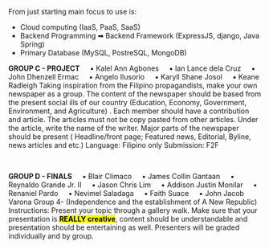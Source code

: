 From just starting main focus to use is:
- Cloud computing (IaaS, PaaS, SaaS)
- Backend Programming ➡ Backend Framework (ExpressJS, django, Java Spring)
- Primary Database (MySQL, PostreSQL, MongoDB)

**GROUP C - PROJECT**
$\quad$▪ Kalel Ann Agbones
$\quad$▪ Ian Lance dela Cruz
$\quad$▪ John Dhenzell Ermac
$\quad$▪ Angelo Ilusorio
$\quad$▪ Karyll Shane Josol
$\quad$▪ Keane Radleigh
Taking inspiration from the Filipino propagandists, make your own newspaper as a group. The content of the newspaper should be based from the present social ills of our country (Education, Economy, Government, Environment, and Agriculture) . Each member should have a contribution and article. The articles must not be copy  pasted from other articles. Under the article, write the name of the writer. Major parts of the newspaper should be present ( Headline/front page; Featured news, Editorial, Byline, news articles and etc.)
Language: Filipino only
Submission: F2F

<br>

**GROUP D - FINALS**
$\quad$▪ Blair Climaco
$\quad$▪ James Collin Gantaan
$\quad$▪ Reynaldo Grande Jr. II
$\quad$▪ Jason Chris Lim
$\quad$▪ Addison Justin Monilar
$\quad$▪ Renaniel Pardo
$\quad$▪ Nevimel Saladaga
$\quad$▪ Faith Suace
$\quad$▪ John Jacob Varona
Group 4- (Independence and the establishment of A New Republic)
Instructions: Present your topic through a gallery walk. Make sure that your presentation is **<mark class="hltr-lightgreen">REALLY creative</mark>**, content should be understandable and presentation should be entertaining as well. Presenters will be graded individually and by group.